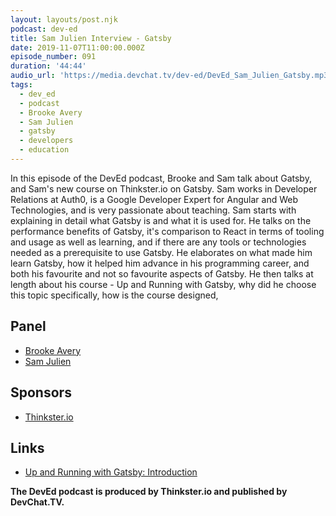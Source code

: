 ```yaml
---
layout: layouts/post.njk
podcast: dev-ed
title: Sam Julien Interview - Gatsby
date: 2019-11-07T11:00:00.000Z
episode_number: 091
duration: '44:44'
audio_url: 'https://media.devchat.tv/dev-ed/DevEd_Sam_Julien_Gatsby.mp3'
tags:
  - dev_ed
  - podcast
  - Brooke Avery
  - Sam Julien
  - gatsby
  - developers
  - education
---
```

In this episode of the DevEd podcast, Brooke and Sam talk about Gatsby, and Sam's new course on Thinkster.io on Gatsby. Sam works in Developer Relations at Auth0, is a Google Developer Expert for Angular and Web Technologies, and is very passionate about teaching.  Sam starts with explaining in detail what Gatsby is and what it is used for. He talks on the performance benefits of Gatsby, it's comparison to React in terms of tooling and usage as well as learning, and if there are any tools or technologies needed as a prerequisite to use Gatsby. He elaborates on what made him learn Gatsby, how it helped him advance in his programming career, and both his favourite and not so favourite aspects of Gatsby. He then talks at length about his course - Up and Running with Gatsby, why did he choose this topic specifically, how is the course designed, 

## Panel

* [Brooke Avery](https://thinkster.io/)
* [Sam Julien](https://twitter.com/samjulien?lang=en)

## Sponsors

* [Thinkster.io](https://twitter.com/samjulien?lang=en)

## Links

* [Up and Running with Gatsby: Introduction](https://thinkster.io/tutorials/up-and-running-with-gatsby-intro)

**The DevEd podcast is produced by Thinkster.io and published by DevChat.TV.**
